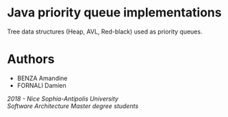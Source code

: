 # Java priority queue implementations
Tree data structures (Heap, AVL, Red-black) used as priority queues.

# Authors
* BENZA Amandine<br>
* FORNALI Damien<br>

_2018 - Nice Sophia-Antipolis University_<br>
_Software Architecture Master degree students_
